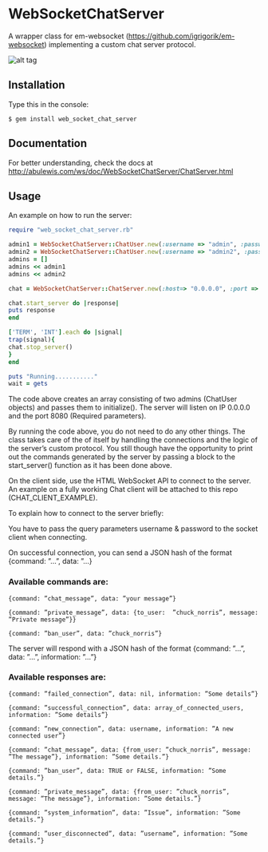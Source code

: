# WebSocketChatServer

A wrapper class for em-websocket (https://github.com/igrigorik/em-websocket) implementing a custom chat server protocol.


![alt tag](http://abulewis.com/ws/wscs.png)

## Installation

Type this in the console:

```
$ gem install web_socket_chat_server
```

## Documentation
For better understanding, check the docs at http://abulewis.com/ws/doc/WebSocketChatServer/ChatServer.html
## Usage

An example on how to run the server:

```ruby
require "web_socket_chat_server.rb"

admin1 = WebSocketChatServer::ChatUser.new(:username => "admin", :password => "secret")
admin2 = WebSocketChatServer::ChatUser.new(:username => "admin2", :password => "secret2")
admins = []
admins << admin1
admins << admin2

chat = WebSocketChatServer::ChatServer.new(:host=> "0.0.0.0", :port => "8080", :admins => admins)

chat.start_server do |response|
puts response
end

['TERM', 'INT'].each do |signal|
trap(signal){ 
chat.stop_server()
}
end

puts "Running..........."
wait = gets
```

The code above creates an array consisting of two admins (ChatUser objects) and passes them to initialize(). The server will listen on IP 0.0.0.0 and the port 8080 (Required parameters). 

By running the code above, you do not need to do any other things. The class takes care of the of itself by handling the connections and the logic of the server’s custom protocol. You still though have the opportunity to print out the commands generated by the server by passing a block to the start_server() function as it has been done above.

On the client side, use the HTML WebSocket API to connect to the server. An example on a fully working Chat client will be attached to this repo (CHAT_CLIENT_EXAMPLE). 

To explain how to connect to the server briefly:

You have to pass the query parameters username & password to the socket client when connecting. 

On successful connection, you can send a JSON hash of the format {command: ”…”, data: ”…}

### Available commands are:
```
{command: ”chat_message”, data: ”your message”}

{command: ”private_message”, data: {to_user:  ”chuck_norris”, message: ”Private message”}}

{command: ”ban_user”, data: ”chuck_norris”}
```

The server will respond with a JSON hash of the format {command: ”…”, data: ”…”, information: ”…”}

### Available responses are:
```
{command: ”failed_connection”, data: nil, information: ”Some details”}

{command: ”successful_connection”, data: array_of_connected_users, information: ”Some details”}

{command: ”new_connection”, data: username, information: ”A new connected user”}

{command: ”chat_message”, data: {from_user: ”chuck_norris”, message: ”The message”}, information: ”Some details.”}

{command: ”ban_user”, data: TRUE or FALSE, information: ”Some details.”}

{command: ”private_message”, data: {from_user: ”chuck_norris”, message: ”The message”}, information: ”Some details.”}

{command: ”system_information”, data: ”Issue”, information: ”Some details.”}

{command: ”user_disconnected”, data: ”username”, information: ”Some details.”}
```
